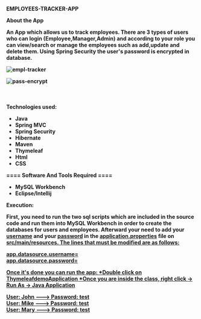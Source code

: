    <b>EMPLOYEES-TRACKER-APP</b>


<b> About the App <b>
<p> An App which allows us to track employees. There are 3 types of users who can login (Employee,Manager,Admin) and according to your role you can view/search or manage the employees such as add,update and delete them. Using Spring Security the user's password is encrypted in database. </p>

![empl-tracker](https://user-images.githubusercontent.com/74924160/191194814-3c56f3ae-72e6-4d4b-aa10-76ef5170fa17.png)


![pass-encrypt](https://user-images.githubusercontent.com/74924160/191194903-c1bf4761-455a-4936-81a7-74b804e35367.png)
<br><br><br><br>
<b> Technologies used: </b>
<ul>
<li>Java</li>
<li>Spring MVC</li>
<li>Spring Security</li>
<li>Hibernate</li>
<li>Maven</li>
<li>Thymeleaf</li>
<li>Html</li>
<li>CSS</li>
</ul>


 ==== Software And Tools Required ====
 <ul>
<li>MySQL Workbench</li>
<li>Eclipse/Intellij</li>
</ul>

<b>Execution:</b>

First, you need to run the two sql scripts which are included in the source code and run them into MySQL Workbench in order to create the databases for users and employees. Afterward your need to add your <u>username</u> and your <u>password</u> in the <u>application.properties</u> file on <u>src/main/resources</ul>. The lines that must be modified are as follows:

app.datasource.username=
<br>
app.datasource.password=

Once it's done you can run the app:
*Double click on <u>ThymeleafdemoApplication</u>
*Once you are inside the class, right click -> Run As -> Java Application

User: John ---> Password: test <br>
User: Mike ---> Password: test <br>
User: Mary  ---> Password: test

